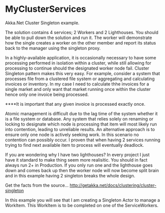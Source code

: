# MyClusterServices
Akka.Net Cluster Singleton example.

The solution contains 4 services; 2 Workers and 2 Lighthouses. 
You should be able to pull down the solution and run it.
The worker will demonstrate how the single creates a worker on the other member and report its status back to the manager using the singleton proxy. 

In a highly-available application, it is occasionally necessary to have some processing performed in isolation within a cluster, while still allowing for processing to continue should the designated worker node fail. Cluster Singleton pattern makes this very easy.
For example, consider a system that processes file from a clustered file system or aggregating and calculating invoices or inventory. 
In my case I need to calculate thhe invoices for a single market and only want that market running once within the cluster hence only one invoice being processed. 

****It is important that any given invoice is processed exactly once.

Atomic management is difficult due to the lag time of the system whether it is a file system or database.
Any system that relies solely on renaming or locking to designate which node is processing that item will most likely run into contention, leading to unreliable results. An alternative approach is to ensure only one node is actively seeking work. In this scenario no contention can possibly occur. 
I proven that when having 2 services running trying to find next available item to process will eventually deadlock. 

If you are wondering why I have two lighthouses?  In every project I just have it standard to make thing seem more realisitic.
  You should in fact always run 2+ in Production.  If you only run one and the lighthouse goes down and comes back up then the worker node will now become split brain and in this example having 2 singleton breaks the whole design.
  
Get the facts from the source...
  http://getakka.net/docs/clustering/cluster-singleton
  

In this example you will see that I am creating a Singleton Actor to manage a WorkItem.
This WorkItem is to be completed on one of the ServiceWorkers.


  
  
  
